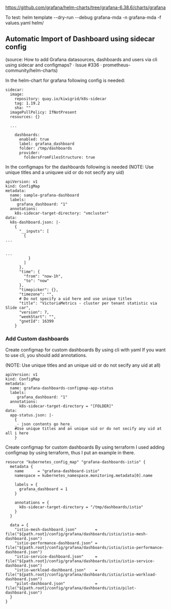 https://github.com/grafana/helm-charts/tree/grafana-6.38.6/charts/grafana

To test:
helm template --dry-run --debug grafana-mda -n grafana-mda -f values.yaml helm/



## Automatic Import of Dashboard using sidecar config 

(source: How to add Grafana datasources, dashboards and users via cli using sidecar and configmaps? · Issue #336 · prometheus-community/helm-charts)

In the helm-chart for grafana following config is needed:

```
sidecar:
  image:
    repository: quay.io/kiwigrid/k8s-sidecar
    tag: 1.19.2
    sha: ""
  imagePullPolicy: IfNotPresent
  resources: {}
  
  ...
      
    dashboards:
      enabled: true
      label: grafana_dashboard
      folder: /tmp/dashboards
      provider: 
        foldersFromFilesStructure: true
```

In the configmaps for the dashboards following is needed (NOTE:  Use unique titles and a uniquwe uid or do not secify any uid)

```
apiVersion: v1
kind: ConfigMap
metadata:
  name: sample-grafana-dashboard
  labels:
     grafana_dashboard: "1"
  annotations:
    k8s-sidecar-target-directory: "vmcluster"
data:
  k8s-dashboard.json: |-
    {
      "__inputs": [
        {
...


...
          }
        ]
      },
      "time": {
        "from": "now-1h",
        "to": "now"
      },
      "timepicker": {},
      "timezone": "",
      # Do not specify a uid here and use unique titles
      "title": "VictoriaMetrics - cluster per tenant statistic via Slide car",
      "version": 7,
      "weekStart": "",
      "gnetId": 16399
    }
```
### Add Custom dashboards
Create configmap for custom dashboards By using cli with yaml
If you want to use cli, you should add annotations.

(NOTE:  Use unique titles and an unique uid or do not secify any uid at all)

```
apiVersion: v1
kind: ConfigMap
metadata:
  name: grafana-dashboards-configmap-app-status
  labels:
     grafana_dashboard: "1"
  annotations:
      k8s-sidecar-target-directory = "[FOLDER]"
data:
  app-status.json: |-
    {
    _- json contents go here_
    #Use unique titles and an unique uid or do not secify any uid at all i here
    }
```
Create configmap for custom dashboards By using terraform
I used adding configmap by using terraform, thus I put an example in there.

```
resource "kubernetes_config_map" "grafana-dashboards-istio" {
  metadata {
    name      = "grafana-dashboard-istio"
    namespace = kubernetes_namespace.monitoring.metadata[0].name

    labels = {
      grafana_dashboard = 1
    }

    annotations = {
      k8s-sidecar-target-directory = "/tmp/dashboards/istio"
    }
  }

  data = {
    "istio-mesh-dashboard.json"        = file("${path.root}/config/grafana/dashboards/istio/istio-mesh-dashboard.json")
    "istio-performance-dashboard.json" = file("${path.root}/config/grafana/dashboards/istio/istio-performance-dashboard.json")
    "istio-service-dashboard.json"     = file("${path.root}/config/grafana/dashboards/istio/istio-service-dashboard.json")
    "istio-workload-dashboard.json"    = file("${path.root}/config/grafana/dashboards/istio/istio-workload-dashboard.json")
    "pilot-dashboard.json"             = file("${path.root}/config/grafana/dashboards/istio/pilot-dashboard.json")
  }
}
```
